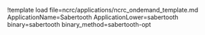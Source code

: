 !template load file=ncrc/applications/ncrc_ondemand_template.md ApplicationName=Sabertooth ApplicationLower=sabertooth binary=sabertooth binary_method=sabertooth-opt
